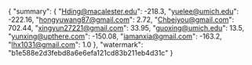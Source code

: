{
    "summary": {
        "Hding@macalester.edu": -218.3, 
        "yuelee@umich.edu": -222.16, 
        "hongyuwang87@gmail.com": 2.72, 
        "Chbeiyou@gmail.com": 702.44, 
        "xingyun27221@gmail.com": 33.95, 
        "guoxing@umich.edu": 13.5, 
        "yunxing@upthere.com": -150.08, 
        "iamanxia@gmail.com": -163.2, 
        "lhx1031@gmail.com": 1.0
    }, 
    "watermark": "b1e588e2d3febd8a6e6efa121cd83b211eb4d31c"
}
